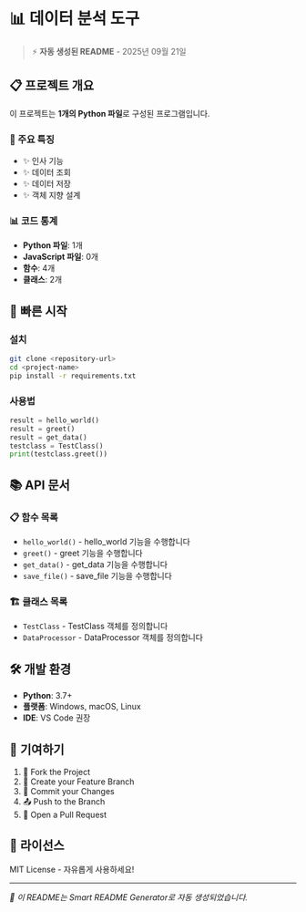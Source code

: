 # 📊 데이터 분석 도구

> ⚡ **자동 생성된 README** - 2025년 09월 21일

## 📋 프로젝트 개요

이 프로젝트는 **1개의 Python 파일**로 구성된 프로그램입니다.

### 🎯 주요 특징
- ✨ 인사 기능
- ✨ 데이터 조회
- ✨ 데이터 저장
- ✨ 객체 지향 설계

### 📊 코드 통계
- **Python 파일**: 1개
- **JavaScript 파일**: 0개
- **함수**: 4개
- **클래스**: 2개

## 🚀 빠른 시작

### 설치
```bash
git clone <repository-url>
cd <project-name>
pip install -r requirements.txt
```

### 사용법
```python
result = hello_world()
result = greet()
result = get_data()
testclass = TestClass()
print(testclass.greet())
```

## 📚 API 문서

### 📋 함수 목록
- `hello_world()` - hello_world 기능을 수행합니다
- `greet()` - greet 기능을 수행합니다
- `get_data()` - get_data 기능을 수행합니다
- `save_file()` - save_file 기능을 수행합니다

### 🏗️ 클래스 목록
- `TestClass` - TestClass 객체를 정의합니다
- `DataProcessor` - DataProcessor 객체를 정의합니다

## 🛠️ 개발 환경

- **Python**: 3.7+
- **플랫폼**: Windows, macOS, Linux
- **IDE**: VS Code 권장

## 🤝 기여하기

1. 🍴 Fork the Project
2. 🌿 Create your Feature Branch
3. 💾 Commit your Changes
4. 📤 Push to the Branch
5. 🔄 Open a Pull Request

## 📄 라이선스

MIT License - 자유롭게 사용하세요!

---
*📝 이 README는 Smart README Generator로 자동 생성되었습니다.*
